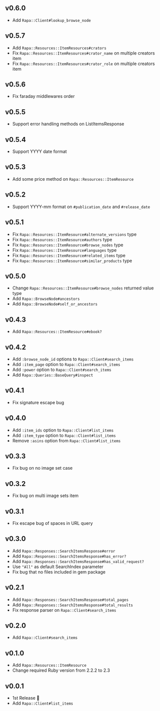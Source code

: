 ## v0.6.0

- Add `Rapa::Client#lookup_browse_node`

## v0.5.7

- Add `Rapa::Resources::ItemResources#crators`
- Fix `Rapa::Resources::ItemResources#crator_name` on multiple creators item
- Fix `Rapa::Resources::ItemResources#crator_role` on multiple creators item

## v0.5.6

- Fix faraday middlewares order

## v0.5.5

- Support error handling methods on ListItemsResponse

## v0.5.4

- Support YYYY date format

## v0.5.3

- Add some price method on `Rapa::Resources::ItemResource`

## v0.5.2

- Support YYYY-mm format on `#publication_date` and `#release_date`

## v0.5.1

- Fix `Rapa::Resources::ItemResource#alternate_versions` type
- Fix `Rapa::Resources::ItemResource#authors` type
- Fix `Rapa::Resources::ItemResource#browse_nodes` type
- Fix `Rapa::Resources::ItemResource#languages` type
- Fix `Rapa::Resources::ItemResource#related_items` type
- Fix `Rapa::Resources::ItemResource#similar_products` type

## v0.5.0

- Change `Rapa::Resources::ItemResource#browse_nodes` returned value type
- Add `Rapa::BrowseNode#ancestors`
- Add `Rapa::BrowseNode#self_or_ancestors`

## v0.4.3

- Add `Rapa::Resources::ItemResource#ebook?`

## v0.4.2

- Add `:browse_node_id` options to `Rapa::Client#search_items`
- Add `:item_page` option to `Rapa::Client#search_items`
- Add `:power` option to `Rapa::Client#search_items`
- Add `Rapa::Queries::BaseQuery#inspect`

## v0.4.1

- Fix signature escape bug

## v0.4.0

- Add `:item_ids` option to `Rapa::Client#list_items`
- Add `:item_type` option to `Rapa::Client#list_items`
- Remove `:asins` option from `Rapa::Client#list_items`

## v0.3.3

- Fix bug on no image set case

## v0.3.2

- Fix bug on multi image sets item

## v0.3.1

- Fix escape bug of spaces in URL query

## v0.3.0

- Add `Rapa::Responses::SearchItemsResponse#error`
- Add `Rapa::Responses::SearchItemsResponse#has_error?`
- Add `Rapa::Responses::SearchItemsResponse#has_valid_request?`
- Use `"All"` as default SearchIndex parameter
- Fix bug that no files included in gem package

## v0.2.1

- Add `Rapa::Responses::SearchItemsResponse#total_pages`
- Add `Rapa::Responses::SearchItemsResponse#total_results`
- Fix response parser on `Rapa::Client#search_items`

## v0.2.0

- Add `Rapa::Client#search_items`

## v0.1.0

- Add `Rapa::Resources::ItemResource`
- Change required Ruby version from 2.2.2 to 2.3

## v0.0.1

- 1st Release :tada:
- Add `Rapa::Client#list_items`
